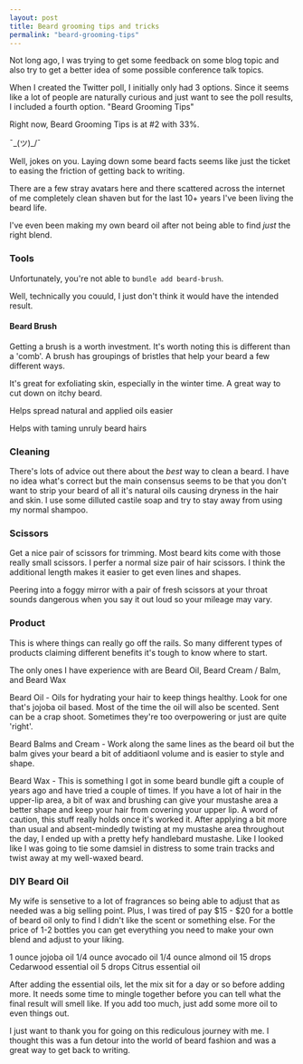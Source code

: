 ```yaml
---
layout: post
title: Beard grooming tips and tricks
permalink: "beard-grooming-tips"
---
```

Not long ago, I was trying to get some feedback on some blog topic and also try
to get a better idea of some possible conference talk topics.

When I created the Twitter poll, I initially only had 3 options. Since it seems
like a lot of people are naturally curious and just want to see the poll
results, I included a fourth option.  "Beard Grooming Tips"

Right now, Beard Grooming Tips is at #2 with 33%.

¯\_(ツ)_/¯

Well, jokes on you.  Laying down some beard facts seems like just the ticket to
easing the friction of getting back to writing.

There are a few stray avatars here and there scattered across the internet of me
completely clean shaven but for the last 10+ years I've been living the beard
life.

I've even been making my own beard oil after not being able to find _just_ the
right blend.


### Tools

Unfortunately, you're not able to `bundle add beard-brush`.

Well, technically you couuld, I just don't think it would have the intended
result.

#### Beard Brush

Getting a brush is a worth investment.  It's worth noting this is different than
a 'comb'.  A brush has groupings of bristles that help your beard a few
different ways.

It's great for exfoliating skin, especially in the winter time.  A great way to
cut down on itchy beard.

Helps spread natural and applied oils easier

Helps with taming unruly beard hairs

### Cleaning
There's lots of advice out there about the _best_ way to clean a beard.  I have
no idea what's correct but the main consensus seems to be that you don't want to
strip your beard of all it's natural oils causing dryness in the hair and skin.
I use some dilluted castile soap and try to stay away from using my normal
shampoo.


### Scissors

Get a nice pair of scissors for trimming.  Most beard kits come with those
really small scissors.  I perfer a normal size pair of hair scissors.  I think
the additional length makes it easier to get even lines and shapes.

Peering into a foggy mirror with a pair of fresh scissors at your throat sounds
dangerous when you say it out loud so your mileage may vary.

### Product

This is where things can really go off the rails.  So many different types of
products claiming different benefits it's tough to know where to start.

The only ones I have experience with are Beard Oil, Beard Cream / Balm, and
Beard Wax

Beard Oil - Oils for hydrating your hair to keep things healthy. Look for one
that's jojoba oil based.  Most of the time the oil will also be scented.  Sent
can be a crap shoot.  Sometimes they're too overpowering or just are quite
'right'.

Beard Balms and Cream - Work along the same lines as the beard oil but the balm
gives your beard a bit of additiaonl volume and is easier to style and shape.

Beard Wax - This is something I got in some beard bundle gift a couple of years
ago and have tried a couple of times.  If you have a lot of hair in the
upper-lip area, a bit of wax and brushing can give your mustashe area a better
shape and keep your hair from covering your upper lip.  A word of caution, this
stuff really holds once it's worked it.  After applying a bit more than usual
and absent-mindedly twisting at my mustashe area throughout the day, I ended up
with a pretty hefy handlebard mustashe.  Like I looked like I was going to tie
some damsiel in distress to some train tracks and twist away at my well-waxed
beard.


### DIY Beard Oil

My wife is sensetive to a lot of fragrances so being able to adjust that as
needed was a big selling point.  Plus, I was tired of pay $15 - $20 for a bottle
of beard oil only to find I didn't like the scent or something else.  For the
price of 1-2 bottles you can get everything you need to make your own blend and
adjust to your liking.


1 ounce jojoba oil
1/4 ounce avocado oil
1/4 ounce almond oil
15 drops Cedarwood essential oil
5 drops Citrus essential oil

After adding the essential oils, let the mix sit for a day or so before adding
more.  It needs some time to mingle together before you can tell what the final
result will smell like.  If you add too much, just add some more oil to even
things out.

I just want to thank you for going on this rediculous journey with me.  I
thought this was a fun detour into the world of beard fashion and was a great
way to get back to writing.

